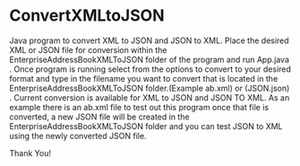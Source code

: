 # ConvertXMLtoJSON
Java program to convert XML to JSON and JSON to XML.
Place the desired XML or JSON file for conversion within the EnterpriseAddressBookXMLToJSON folder of the program and run App.java .
Once program is running select from the options to convert to your desired format and type in the filename you want to convert that is located in the EnterpriseAddressBookXMLToJSON folder.(Example ab.xml) or (JSON.json) .
Current conversion is available for XML to JSON and JSON TO XML.
As an example there is an ab.xml file to test out this program once that file is converted, a new JSON file will be created in the EnterpriseAddressBookXMLToJSON folder and you can test JSON to XML using the newly converted JSON file.

Thank You!
